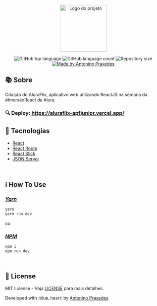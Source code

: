 <p align="center">
  <img alt="Logo do projeto" width="150px" src="https://www.alura.com.br/assets/img/imersoes/react/imersao-react-logo.1594044142.svg" />
</p>

<p align="center">
  <img alt="GitHub top language" src="https://img.shields.io/github/languages/top/apfjunior/aluraflix">
  <img alt="GitHub language count" src="https://img.shields.io/github/languages/count/apfjunior/aluraflix">
  <img alt="Repository size" src="https://img.shields.io/github/repo-size/apfjunior/aluraflix">
  <a href="https://github.com/apfjunior">
    <img alt="Made by Antonino Praxedes" src="https://img.shields.io/badge/created%20by-Antonino%20Praxedes-blue">
  </a>
</p>

## :books: Sobre
<p>Criação do AluraFlix, aplicativo web utilizando ReactJS na semana da #ImersãoReact da Alura.<p>

### :mag: Deploy: https://aluraflix-apfjunior.vercel.app/

## 🚀 Tecnologias</h3>
<ul>
    <li><a href="https://reactjs.org/" target="_blank">React</a></li>
    <li><a href="https://reactrouter.com/" target="_blank">React Route</a></li>
    <li><a href="https://react-slick.neostack.com/" target="_blank">React Slick</a></li>
    <li><a href="https://github.com/typicode/json-server" target="_blank">JSON Server</a></li>
</ul>

&nbsp;

## :information_source: How To Use

### *[Yarn](https://yarnpkg.com/)*
```sh
yarn
yarn run dev
```

ou

### *[NPM](https://www.npmjs.com/)*
```sh
npm i
npm run dev
```
&nbsp;

## :memo:  License

MIT License - Veja [LICENSE](https://opensource.org/licenses/MIT) para mais detalhes.

<p>Developed with :blue_heart: by <a href='https://github.com/apfjunior/' target='blank'>Antonino Praxedes</a></p>


